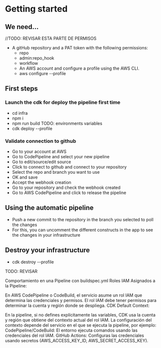 # Getting started

## We need...

//TODO: REVISAR ESTA PARTE DE PERMISOS

- A gitHub repository and a PAT token with the following permissions:
  - repo
  - admin:repo_hook
  - workflow
  - An AWS account and configure a profile using the AWS CLI.
  - aws configure --profile <profile-name>

## First steps

### Launch the cdk for deploy the pipeline first time

- cd infra
- npm i
- npm run build TODO: environments variables
- cdk deploy --profile <profile-name>

### Validate connection to github

- Go to your account at AWS
- Go to CodePipeline and select your new pipeline
- Go to edit/source/edit source
- Click to connect to github and connect to your repository
- Select the repo and branch you want to use
- OK and save
- Accept the webhook creation
- Go to your repository and check the webhook created
- Go to AWS CodePipeline and click to release the pipeline

## Using the automatic pipeline

- Push a new commit to the repository in the branch you selected to poll the changes
- For this, you can uncomment the different constructs in the app to see the changes in your
  infrastructure

## Destroy your infrastructure

- cdk destroy --profile <profile-name>

TODO: REVISAR

Comportamiento en una Pipeline con buildspec.yml Roles IAM Asignados a la Pipeline:

En AWS CodePipeline o CodeBuild, el servicio asume un rol IAM que determina las credenciales y
permisos. El rol IAM debe tener permisos para determinar la cuenta y región donde se despliega. CDK
Default Context:

En la pipeline, si no defines explícitamente las variables, CDK usa la cuenta y región que obtiene
del contexto actual del rol IAM. La configuración del contexto depende del servicio en el que se
ejecuta la pipeline, por ejemplo: CodePipeline/CodeBuild: El entorno ejecuta comandos usando las
credenciales del rol IAM. GitHub Actions: Configuras las credenciales usando secretos
(AWS_ACCESS_KEY_ID, AWS_SECRET_ACCESS_KEY).
